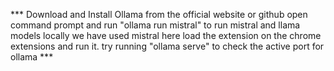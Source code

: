 *** Download and Install Ollama from the official website or github
open command prompt and run "ollama run mistral" to run mistral and llama models locally
we have used mistral here
load the extension on the chrome extensions and run it.
try running "ollama serve" to check the active port for ollama ***
